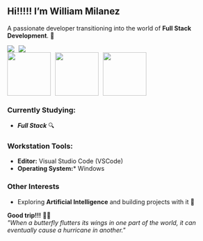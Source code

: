 ## Hi!!!!! I’m **William Milanez** <br>
A passionate developer transitioning into the world of **Full Stack Development**. 🚀 <br>

<div style="display: flex; justify-content: left; align-items: center; gap: 10px;">
  <a href="https://www.linkedin.com/in/williammilanez/">
    <img src="https://img.shields.io/badge/-LinkedIn-1DB954?style=flat-square&logo=linkedin&logoColor=white" />
  </a>
  <a href="mailto:william.milanez@outlook.com">
    <img src="https://img.shields.io/badge/-E--mail-1DB954?style=flat-square&logo=microsoft-outlook&logoColor=white" />
  </a>
</div>

<div style="display: flex; justify-content: left; align-items: center; gap: 10px;">
  <img src="https://github.com/user-attachments/assets/8de11631-928c-4976-91df-572f45992f99" width="100" height="100" />
  <img src="https://github.com/user-attachments/assets/8b2751d2-991b-461d-a176-92a8fb91c6bf" width="100" height="100" />
  <img src="https://github.com/user-attachments/assets/beb9ada4-a884-47cb-855d-13b32e2c6a39" width="100" height="100" />
</div>

### Currently Studying:
- ***Full Stack*** 🔍

### Workstation Tools:
- **Editor:** Visual Studio Code (VSCode)
- **Operating System:*** Windows

### Other Interests
- Exploring **Artificial Intelligence** and building projects with it 🤖

**Good trip!!!** 🍁🍃 <br>
*"When a butterfly flutters its wings in one part of the world, it can eventually cause a hurricane in another."*
